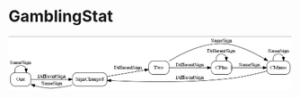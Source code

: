 # GamblingStat

![Dr.Tom algorithm](https://github.com/rungwiroon/GamblingStat/blob/481e5a38171bf609993c13f8f47fb83ad5d7fabf/GamblingStat/dr%20tom%20state%20machine.png "Dr.Tom algorithm")
